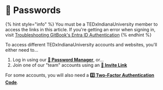 # 👥 Passwords

{% hint style="info" %}
You must be a TEDxIndianaUniversity member to access the links in this article. If you're getting an error when signing in, visit [Troubleshooting GitBook's Entra ID Authentication](../troubleshooting-gitbooks-entra-id-authentication.md)
{% endhint %}

To access different TEDxIndianaUniversity accounts and websites, you'll either need to...

1. Log in using our [**🔑 Password Manager**](https://kb.tedxiu.com/i/passwords/password-manager), or...
2. Join one of our "team" accounts using an [**🔗 Invite Link**](https://kb.tedxiu.com/i/passwords/invite-links)

For some accounts, you will also need a [**2️⃣ Two-Factor Authentication Code**](https://kb.tedxiu.com/i/passwords/two-factor-authentication-2fa).
